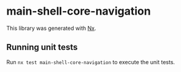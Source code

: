 # main-shell-core-navigation

This library was generated with [Nx](https://nx.dev).

## Running unit tests

Run `nx test main-shell-core-navigation` to execute the unit tests.
